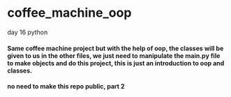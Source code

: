 # coffee_machine_oop
day 16 python
#### Same coffee machine project but with the help of oop, the classes will be given to us in the other files, we just need to manipulate the main.py file to make objects and do this project, this is just an introduction to oop and classes.
#### no need to make this repo public, part 2

